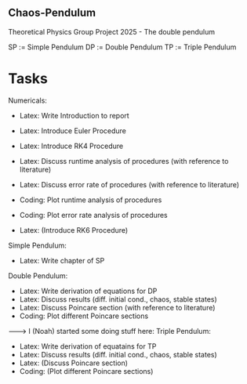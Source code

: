 ## Chaos-Pendulum
Theoretical Physics Group Project 2025 - The double pendulum

SP := Simple Pendulum
DP := Double Pendulum
TP := Triple Pendulum

# Tasks

Numericals:
+ Latex:    Write Introduction to report
+ Latex:    Introduce Euler Procedure
+ Latex:    Introduce RK4 Procedure
+ Latex:    Discuss runtime analysis of procedures (with reference to literature)
+ Latex:    Discuss error rate of procedures (with reference to literature)
+ Coding:   Plot runtime analysis of procedures
+ Coding:   Plot error rate analysis of procedures

+ Latex:    (Introduce RK6 Procedure)

Simple Pendulum:
+ Latex:    Write chapter of SP

Double Pendulum:
+ Latex:    Write derivation of equations for DP
+ Latex:    Discuss results (diff. initial cond., chaos, stable states)
+ Latex:    Discuss Poincare section (with reference to literature)
+ Coding:   Plot different Poincare sections

---> I (Noah) started some doing stuff here:
Triple Pendulum:
+ Latex:    Write derivation of equatains for TP
+ Latex:    Discuss results (diff. initial cond., chaos, stable states)
+ Latex:    (Discuss Poincare section)
+ Coding:   (Plot different Poincare sections)